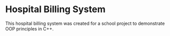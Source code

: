 # Hospital Billing System
This hospital billing system was created for a school project to demonstrate OOP principles in C++.
